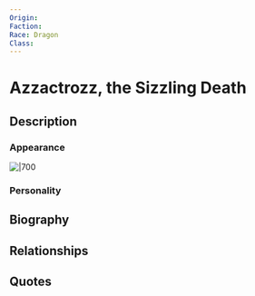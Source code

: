 ```yaml
---
Origin: 
Faction: 
Race: Dragon
Class:
---
```

# Azzactrozz, the Sizzling Death
## Description

### Appearance
![|700](https://lh7-us.googleusercontent.com/7npgzaWkKIMiTaRaHTMWWTvocm-FbCaFrtL70msYO87jSwQHkAPWhICn0KWvRWhQLWko1p8FuUYvaF7Nz0IWMVYdqXkJkrZ1DUcM0dnCgbjAwOXOdHRlXLBGxuryvCUGUZRWU57W7saYWR_vyJ87fDI)
### Personality
## Biography
## Relationships

## Quotes